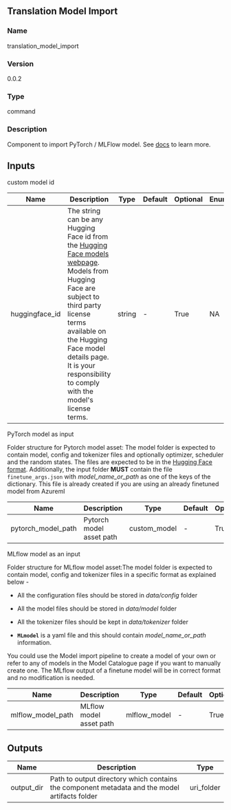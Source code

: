 ## Translation Model Import

### Name 

translation_model_import

### Version 

0.0.2

### Type 

command

### Description 

Component to import PyTorch / MLFlow model. See [docs](https://aka.ms/azureml/components/translation_model_import) to learn more.

## Inputs 

custom model id

| Name           | Description                                                                                                                                                                                                                                                                                                                                  | Type   | Default | Optional | Enum |
| -------------- | -------------------------------------------------------------------------------------------------------------------------------------------------------------------------------------------------------------------------------------------------------------------------------------------------------------------------------------------- | ------ | ------- | -------- | ---- |
| huggingface_id | The string can be any Hugging Face id from the [Hugging Face models webpage](https://huggingface.co/models?pipeline_tag=translation&sort=downloads). Models from Hugging Face are subject to third party license terms available on the Hugging Face model details page. It is your responsibility to comply with the model's license terms. | string | -       | True     | NA   |



PyTorch model as input

Folder structure for Pytorch model asset: The model folder is expected to contain model, config and tokenizer files and optionally optimizer, scheduler and the random states. The files are expected to be in the [Hugging Face format](https://huggingface.co/bert-base-uncased/tree/main). Additionally, the input folder **MUST** contain the file `finetune_args.json` with *model_name_or_path* as one of the keys of the dictionary. This file is already created if you are using an already finetuned model from Azureml

| Name               | Description              | Type         | Default | Optional | Enum |
| ------------------ | ------------------------ | ------------ | ------- | -------- | ---- |
| pytorch_model_path | Pytorch model asset path | custom_model | -       | True     | NA   |



MLflow model as an input

Folder structure for MLflow model asset:The model folder is expected to contain model, config and tokenizer files in a specific format as explained below -

- All the configuration files should be stored in _data/config_ folder

- All the model files should be stored in _data/model_ folder

- All the tokenizer files should be kept in _data/tokenizer_ folder

- **`MLmodel`** is a yaml file and this should contain _model_name_or_path_ information.

You could use the Model import pipeline to create a model of your own or refer to any of models in the Model Catalogue page if you want to manually create one. The MLflow output of a finetune model will be in correct format and no modification is needed.

| Name              | Description             | Type         | Default | Optional | Enum |
| ----------------- | ----------------------- | ------------ | ------- | -------- | ---- |
| mlflow_model_path | MLflow model asset path | mlflow_model | -       | True     | NA   |

## Outputs 

| Name       | Description                                                                                   | Type       |
| ---------- | --------------------------------------------------------------------------------------------- | ---------- |
| output_dir | Path to output directory which contains the component metadata and the model artifacts folder | uri_folder |